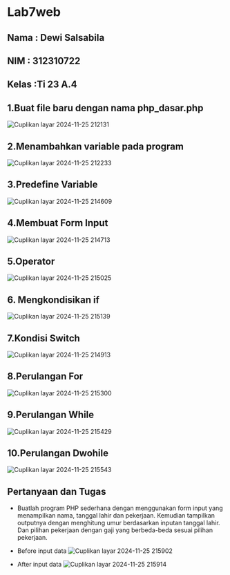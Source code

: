 
# Lab7web
## Nama : Dewi Salsabila
## NIM : 312310722
## Kelas :Ti 23 A.4

## 1.Buat file baru dengan nama php_dasar.php
![Cuplikan layar 2024-11-25 212131](https://github.com/user-attachments/assets/6537e61f-93e9-45e5-8f6a-976c3ad08185)


## 2.Menambahkan variable pada program
![Cuplikan layar 2024-11-25 212233](https://github.com/user-attachments/assets/1e7aa83f-5871-4cc5-af91-3ceec69c44ab)


## 3.Predefine Variable
![Cuplikan layar 2024-11-25 214609](https://github.com/user-attachments/assets/06e365cc-41a5-4790-ac79-c5877c150c50)


## 4.Membuat Form Input
![Cuplikan layar 2024-11-25 214713](https://github.com/user-attachments/assets/8b63cf42-a272-4122-bc5d-e7d05f650245)


## 5.Operator
![Cuplikan layar 2024-11-25 215025](https://github.com/user-attachments/assets/93ac44b4-c594-450f-ada4-84e4fb9f923e)


## 6. Mengkondisikan if
![Cuplikan layar 2024-11-25 215139](https://github.com/user-attachments/assets/78e689b3-d907-46f0-9a32-d49f67d0139f)


## 7.Kondisi Switch
![Cuplikan layar 2024-11-25 214913](https://github.com/user-attachments/assets/063c86bb-6b40-4963-8133-3779f848d46f)


## 8.Perulangan For
![Cuplikan layar 2024-11-25 215300](https://github.com/user-attachments/assets/20b16cb0-274c-46a7-851b-821712d115c6)


## 9.Perulangan While
![Cuplikan layar 2024-11-25 215429](https://github.com/user-attachments/assets/3eb9620c-fe6f-493f-bb4f-471f060fcc62)


## 10.Perulangan Dwohile
![Cuplikan layar 2024-11-25 215543](https://github.com/user-attachments/assets/2243cffa-5fb2-4fa8-abab-10745b66f384)


## Pertanyaan dan Tugas
- Buatlah program PHP sederhana dengan menggunakan form input yang menampilkan
nama, tanggal lahir dan pekerjaan. Kemudian tampilkan outputnya dengan menghitung
umur berdasarkan inputan tanggal lahir. Dan pilihan pekerjaan dengan gaji yang
berbeda-beda sesuai pilihan pekerjaan.

- Before input data
  ![Cuplikan layar 2024-11-25 215902](https://github.com/user-attachments/assets/d5218736-3157-49a5-888c-29e3db927ff6)

- After input data
  ![Cuplikan layar 2024-11-25 215914](https://github.com/user-attachments/assets/abe148da-3603-4706-af2c-be67a66c08f7)



